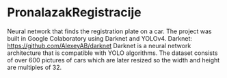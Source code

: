 # PronalazakRegistracije
Neural network that finds the registration plate on a car.
The project was built in Google Colaboratory using Darknet and YOLOv4.
Darknet:  https://github.com/AlexeyAB/darknet
Darknet is a neural network architecture that is compatible with YOLO algorithms.
The dataset consists of over 600 pictures of cars which are later resized so the width and height are  multiples of 32.
